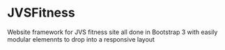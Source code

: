 # JVSFitness
Website framework for JVS fitness site all done in Bootstrap 3 with easily modular elemennts to drop into a responsive layout
